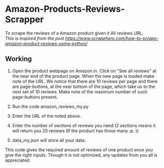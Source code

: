 # Amazon-Products-Reviews-Scrapper
To scrape the reviews of a Amazon product given it All reviews URL.     
*This is inspired from the post https://www.scrapehero.com/how-to-scrape-amazon-product-reviews-using-python/*
## Working
1. Open the product webpage on Amazon.in. Click on "See all reviews" at the near end of the product page. When the new page is loaded make note of the URL. We notice that there are 10 reviews per page and there are page-buttons, at the near bottom of the page, which take us to the next set of 10 reviews. Make note of the maximum number of such page-buttons present.

2. Run the code amazon_reviews_my.py
3. Enter the URL of the noted above.
4. Enter the number of sections of reviews you need (2 sections means it will return you 20 reviews (If the product has those many :p. ))
5. data_my.json will store all your data.

This code gives the required amount of reviews of one product once you give the right inputs. Though it is not optimized, any updates from you all is appreciated.
